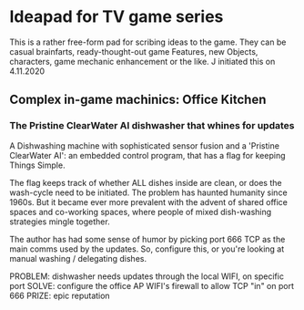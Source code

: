 # Ideapad for TV game series

This is a rather free-form pad for scribing
ideas to the game. They can be casual brainfarts,
ready-thought-out game Features, new Objects,
characters, game mechanic enhancement or the like.
J initiated this on 4.11.2020

## Complex in-game machinics: Office Kitchen

### The Pristine ClearWater AI dishwasher that whines for updates 

A Dishwashing machine with sophisticated sensor fusion and 
a 'Pristine ClearWater AI': an embedded control program, 
that has a flag for keeping Things Simple. 

The flag keeps track of whether ALL dishes inside are clean,
or does the wash-cycle need to be initiated. The problem
has haunted humanity since 1960s. But it became ever more prevalent
with the advent of shared office spaces and co-working spaces,
where people of mixed dish-washing strategies mingle together.

The author has had some sense of humor by picking port
666 TCP as the main comms used by the updates. So, configure
this, or you're looking at manual washing / delegating dishes.

PROBLEM:  dishwasher needs updates through the local WIFI, on specific port
SOLVE:    configure the office AP WIFI's firewall to allow TCP "in" on port 666
PRIZE:    epic reputation

